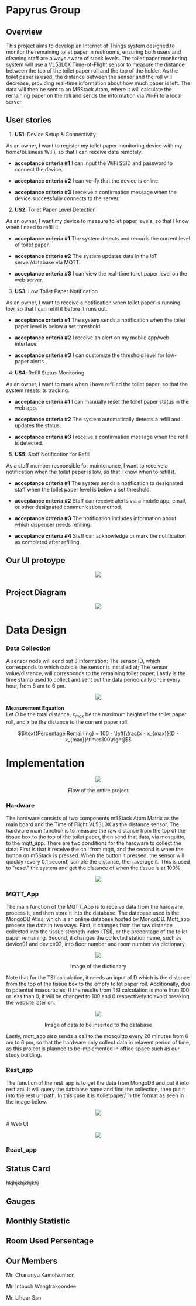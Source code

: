 # Papyrus Group
## Overview
This project aims to develop an Internet of Things system designed to monitor the remaining toilet paper in restrooms, ensuring both users and cleaning staff are always aware of stock levels. The toilet paper monitoring system will use a VL53L0X Time-of-Flight sensor to measure the distance between the top of the toilet paper roll and the top of the holder. As the toilet paper is used, the distance between the sensor and the roll will decrease, providing real-time information about how much paper is left. The data will then be sent to an M5Stack Atom, where it will calculate the remaining paper on the roll and sends the information via Wi-Fi to a local server.

## User stories 
1. **US1**: Device Setup & Connectivity

As an owner, I want to register my toilet paper monitoring device with my home/business WiFi, so that I can receive data remotely.

*   **acceptance criteria #1**
I can input the WiFi SSID and password to connect the device.

*   **acceptance criteria #2**
I can verify that the device is online.

*   **acceptance criteria #3**
I receive a confirmation message when the device successfully connects to the server.

2. **US2**: Toilet Paper Level Detection

As an owner, I want my device to measure toilet paper levels, so that I know when I need to refill it.

*  **acceptance criteria #1**
The system detects and records the current level of toilet paper.

*  **acceptance criteria #2**
The system updates data in the IoT server/database via MQTT.

*  **acceptance criteria #3**
I can view the real-time toilet paper level on the web server.

3. **US3**: Low Toilet Paper Notification

As an owner, I want to receive a notification when toilet paper is running low, so that I can refill it before it runs out.

*  **acceptance criteria #1**
The system sends a notification when the toilet paper level is below a set threshold.

*  **acceptance criteria #2**
I receive an alert on my mobile app/web interface.

*  **acceptance criteria #3**
I can customize the threshold level for low-paper alerts.

4. **US4**: Refill Status Monitoring

As an owner, I want to mark when I have refilled the toilet paper, so that the system resets its tracking.

*  **acceptance criteria #1**
I can manually reset the toilet paper status in the web app.

*  **acceptance criteria #2**
The system automatically detects a refill and updates the status.

*  **acceptance criteria #3**
I receive a confirmation message when the refill is detected.


5. **US5**: Staff Notification for Refill

As a staff member responsible for maintenance, I want to receive a notification when the toilet paper is low, so that I know when to refill it.

*  **acceptance criteria #1**
The system sends a notification to designated staff when the toilet paper level is below a set threshold.

*  **acceptance criteria #2**
Staff can receive alerts via a mobile app, email, or other designated communication method.

*  **acceptance criteria #3**
The notification includes information about which dispenser needs refilling.

*  **acceptance criteria #4**
Staff can acknowledge or mark the notification as completed after refilling.

## Our UI protoype
<p align="center">
    <img src="https://github.com/Lihour21/toilet-paper-porject-2025/blob/f4a72ec34ff5a3f937a8a101e0013c7406ba7ddc/images/image-2.png">
</p>


## Project Diagram
<p align="center">
    <img src="https://github.com/user-attachments/assets/a1c14748-8bd7-4168-9f74-5edce146eb19">
</p>

# Data Design

### Data Collection

A sensor node will send out 3 information: The sensor ID, which corresponds to which cubicle the sensor is installed at; The sensor value/distance, will corresponds to the remaining toilet paper; Lastly is the time stamp used to collect and sent out the data periodically once every hour, from 6 am to 6 pm.

<p align="center">
    <img src="https://github.com/user-attachments/assets/1b0898e4-0c95-4998-af10-7bf51473d515">
</p>

**Measurement Equation**\
Let $D$ be the total distance, $x_{max}$ be the maximum height of the toilet paper roll, and $x$ be the distance to the current paper roll.

$$\text{Percentage Remaining} = 100 - \left[\frac{x - x_{max}}{D - x_{max}}\times100\right]$$

# Implementation
<p align="center">
    <img src="https://github.com/user-attachments/assets/2fe2e89e-8588-41a7-b678-dfa7203e8ee6">
</p>
<p align="center">
Flow of the entire project
</p>

### Hardware
The hardware consists of two components m5Stack Atom Matrix as the main board and the Time of Flight VL53L0X as the distance sensor. The hardware main function is to measure the raw distance from the top of the tissue box to the top of the toilet paper, then send that data, via mosquitto, to the mqtt_app. There are two conditions for the hardware to collect the data: First is that it receive the call from mqtt, and the second is when the button on m5Stack is pressed. When the button it pressed, the sensor will quickly (every 0.1 second) sample the distance, then average it. This is used to "reset" the system and get the distance of when the tissue is at 100%.

<p align="center">
    <img src="https://github.com/user-attachments/assets/9d588b4d-5946-4cd6-bf20-ec48d07e6a97">
</p>

### MQTT_App
The main function of the MQTT_App is to receive data from the hardware, process it, and then store it into the database. The database used is the MongoDB Atlas, which is an online database hosted by MongoDB. Mqtt_app process the data in two ways. First, it changes from the raw distance collected into the tissue strength index (TSI), or the precentage of the toilet paper remaining. Second, it changes the collected station name, such as device01 and device02, into floor number and room number via dictionary.
<p align="center">
    <img src="https://github.com/user-attachments/assets/ed2ed6b4-5f44-4680-963f-af99c7e6aa4e">
</p>
<p align="center">
Image of the dictionary
</p>

Note that for the TSI calculation, it needs an input of D which is the distance from the top of the tissue box to the empty toilet paper roll. Additionally, due to potential inaacuracies, If the results from TSI calculation is more than 100 or less than 0, it will be changed to 100 and 0 respectively to avoid breaking the website later on.

<p align="center">
    <img src="https://github.com/user-attachments/assets/eec7ac99-34d3-4518-9777-c1d528706cfb">
</p>
<p align="center">
Image of data to be inserted to the database
</p>

Lastly, mqtt_app also sends a call to the mosquitto every 20 minutes from 6 am to 6 pm, so that the hardware only collect data in relavent period of time, as this project is planned to be implemented in office space such as our study building.

### Rest_app
The function of the rest_app is to get the data from MongoDB and put it into rest api. It will query the database name and find the collection, then put it into the rest url path. In this case it is /toiletpaper/<floor> in the format as seen in the image below.

<p align="center">
    <img src="https://github.com/user-attachments/assets/6ac69665-6b7f-4d78-80f2-b8e1cb37989f">
</p>
# Web UI
<p align="center">
    <img src="https://github.com/user-attachments/assets/2fe2e89e-8588-41a7-b678-dfa7203e8ee6">
</p>

### React_app
## Status Card
hkjhjkhjkhjkhj
## Gauges
## Monthly Statistic
## Room Used Persentage

## Our Members
Mr. Chananyu Kamolsuntron 

Mr. Intouch Wangtrakoondee

Mr. Lihour San
